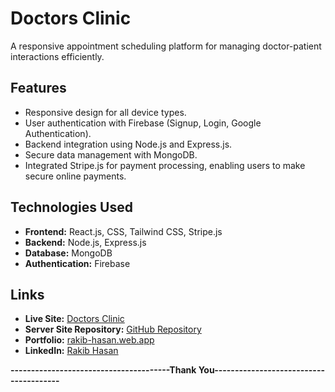 # Doctors Clinic

A responsive appointment scheduling platform for managing doctor-patient interactions efficiently.

## **Features**

- Responsive design for all device types.
- User authentication with Firebase (Signup, Login, Google Authentication).
- Backend integration using Node.js and Express.js.
- Secure data management with MongoDB.
- Integrated Stripe.js for payment processing, enabling users to make secure online payments.

## **Technologies Used**

- **Frontend:** React.js, CSS, Tailwind CSS, Stripe.js
- **Backend:** Node.js, Express.js
- **Database:** MongoDB
- **Authentication:** Firebase

## **Links**

- **Live Site:** [Doctors Clinic](https://doctors-clinic-18d18.web.app)
- **Server Site Repository:** [GitHub Repository](https://github.com/rakibwebdev23/doctors-clinic-server)
- **Portfolio:** [rakib-hasan.web.app](https://rakib-hasan-eb93b.web.app)
- **LinkedIn:** [Rakib Hasan](https://www.linkedin.com/in/md-rakib-hasan-0606b933a)


**---------------------------------------Thank You---------------------------------------**